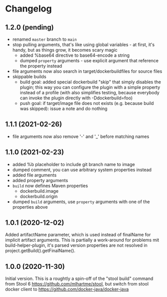 # Changelog

## 1.2.0 (pending)

* renamed `master` branch to `main`
* stop pulling arguments, that's like using global variables - at first, it's handy, but as things grow, it becomes scary magic
  * added %base64 directive to base64-encode a string
  * dumped `property` arguments - use explicit argument that reference the property instead
* file arguments now also search in target/dockerbuildfiles for source files  
* skippable builds
  * build goal:
    added special dockerbuild "skip" that simply disables the plugin; this way you can configure the plugin with a simple property 
    instead of a profile (with also simplifies testing, because everybody can invoke the plugin directly with -Ddockerbuild=foo)
  * push goal:
    if target/image file does not exists (e.g. because build was skipped): issue a note and do nothing
  

## 1.1.1 (2021-02-26)

* file arguments now also remove '-' and  '_' before matching names


## 1.1.0 (2021-02-23)

* added %b placeholder to include git branch name to image
* dumped comment, you can use arbitrary system properties instead
* added file arguments
* added property arguments
* `build` now defines Maven properties
  * dockerbuild.image
  * dockerbuild.origin  
* dumped `build` arguments, use `property` arguments with one of the properties above


## 1.0.1 (2020-12-02)

Added artifactName parameter, which is used instead of finalName for implicit artifact arguments.
This is partially a work-around for problems mit build-helper-plugin, it's parsed version properties
are not resolved in project.getBuild().getFinalName().


## 1.0.0 (2020-11-30)

Initial version. This is a roughtly a spin-off of the "stool build" command from 
Stool 6 https://github.com/mlhartme/stool, but switch from stool 
docker client to https://github.com/docker-java/docker-java
